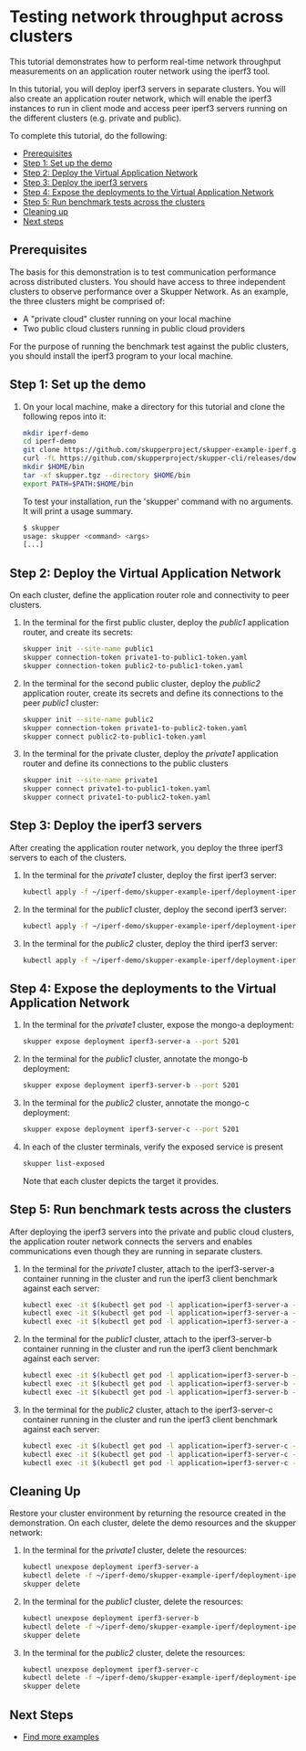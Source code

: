# Testing network throughput across clusters

This tutorial demonstrates how to perform real-time network throughput measurements on an application router network using the iperf3 tool.

In this tutorial, you will deploy iperf3 servers in separate clusters. You will also create an application router network, which will enable the iperf3 instances to run in client mode and access peer iperf3 servers running on the different clusters (e.g. private and public).

To complete this tutorial, do the following:

* [Prerequisites](#prerequisites)
* [Step 1: Set up the demo](#step-1-set-up-the-demo)
* [Step 2: Deploy the Virtual Application Network](#step-2-deploy-the-virtual-application-network)
* [Step 3: Deploy the iperf3 servers](#step-3-deploy-the-iperf3-servers)
* [Step 4: Expose the deployments to the Virtual Application Network](#step-4-expose-the-deployments-to-the-virtual-application-network)
* [Step 5: Run benchmark tests across the clusters](#step-5-run-benchmark-tests-across-the-clusters)
* [Cleaning up](#cleaning-up)
* [Next steps](#next-steps)

## Prerequisites

The basis for this demonstration is to test communication performance across distributed clusters. You should have access to three independent clusters to observe performance over a Skupper Network. As an example, the three clusters might be comprised of:

* A "private cloud" cluster running on your local machine
* Two public cloud clusters running in public cloud providers

For the purpose of running the benchmark test against the public clusters, you should install the iperf3 program to your local machine.

## Step 1: Set up the demo

1. On your local machine, make a directory for this tutorial and clone the following repos into it:

   ```bash
   mkdir iperf-demo
   cd iperf-demo
   git clone https://github.com/skupperproject/skupper-example-iperf.git
   curl -fL https://github.com/skupperproject/skupper-cli/releases/download/0.0.1-beta3/linux.tgz -o skupper.tgz
   mkdir $HOME/bin
   tar -xf skupper.tgz --directory $HOME/bin
   export PATH=$PATH:$HOME/bin
   ```

   To test your installation, run the 'skupper' command with no arguments. It will print a usage summary.

   ```bash
   $ skupper
   usage: skupper <command> <args>
   [...]
   ```

## Step 2: Deploy the Virtual Application Network

On each cluster, define the application router role and connectivity to peer clusters.

1. In the terminal for the first public cluster, deploy the *public1* application router, and create its secrets:

   ```bash
   skupper init --site-name public1
   skupper connection-token private1-to-public1-token.yaml
   skupper connection-token public2-to-public1-token.yaml
   ```

2. In the terminal for the second public cluster, deploy the *public2* application router, create its secrets and define its connections to the peer *public1* cluster:

   ```bash
   skupper init --site-name public2
   skupper connection-token private1-to-public2-token.yaml
   skupper connect public2-to-public1-token.yaml
   ```

3. In the terminal for the private cluster, deploy the *private1* application router and define its connections to the public clusters

   ```bash
   skupper init --site-name private1
   skupper connect private1-to-public1-token.yaml
   skupper connect private1-to-public2-token.yaml
   ```

## Step 3: Deploy the iperf3 servers

After creating the application router network, you deploy the three iperf3 servers to each of the clusters.

1. In the terminal for the *private1* cluster, deploy the first iperf3 server:

   ```bash
   kubectl apply -f ~/iperf-demo/skupper-example-iperf/deployment-iperf3-a.yaml
   ```

2. In the terminal for the *public1* cluster, deploy the second iperf3 server:

   ```bash
   kubectl apply -f ~/iperf-demo/skupper-example-iperf/deployment-iperf3-b.yaml
   ```

3. In the terminal for the *public2* cluster, deploy the third iperf3 server:

   ```bash
   kubectl apply -f ~/iperf-demo/skupper-example-iperf/deployment-iperf3-c.yaml
   ```

## Step 4: Expose the deployments to the Virtual Application Network


1. In the terminal for the *private1* cluster, expose the mongo-a deployment:

   ```bash
   skupper expose deployment iperf3-server-a --port 5201
   ```

2. In the terminal for the *public1* cluster, annotate the mongo-b deployment:

   ```bash
   skupper expose deployment iperf3-server-b --port 5201
   ```

3. In the terminal for the *public2* cluster, annotate the mongo-c deployment:

   ```bash
   skupper expose deployment iperf3-server-c --port 5201
   ```

4. In each of the cluster terminals, verify the exposed service is present

   ```bash
   skupper list-exposed
   ```

    Note that each cluster depicts the target it provides.

## Step 5: Run benchmark tests across the clusters

After deploying the iperf3 servers into the private and public cloud clusters, the application router network connects the servers and enables communications even though they are running in separate clusters.

1. In the terminal for the *private1* cluster, attach to the iperf3-server-a container running in the cluster and run the iperf3 client benchmark against each server:

   ```bash
   kubectl exec -it $(kubectl get pod -l application=iperf3-server-a -o=jsonpath='{.items[0].metadata.name}') -- iperf3 -c iperf3-server-a
   kubectl exec -it $(kubectl get pod -l application=iperf3-server-a -o=jsonpath='{.items[0].metadata.name}') -- iperf3 -c iperf3-server-b
   kubectl exec -it $(kubectl get pod -l application=iperf3-server-a -o=jsonpath='{.items[0].metadata.name}') -- iperf3 -c iperf3-server-c
   ```

2. In the terminal for the *public1* cluster, attach to the iperf3-server-b container running in the cluster and run the iperf3 client benchmark against each server:

   ```bash
   kubectl exec -it $(kubectl get pod -l application=iperf3-server-b -o=jsonpath='{.items[0].metadata.name}') -- iperf3 -c iperf3-server-a
   kubectl exec -it $(kubectl get pod -l application=iperf3-server-b -o=jsonpath='{.items[0].metadata.name}') -- iperf3 -c iperf3-server-b
   kubectl exec -it $(kubectl get pod -l application=iperf3-server-b -o=jsonpath='{.items[0].metadata.name}') -- iperf3 -c iperf3-server-c
   ```

3. In the terminal for the *public2* cluster, attach to the iperf3-server-c container running in the cluster and run the iperf3 client benchmark against each server:

   ```bash
   kubectl exec -it $(kubectl get pod -l application=iperf3-server-c -o=jsonpath='{.items[0].metadata.name}') -- iperf3 -c iperf3-server-a
   kubectl exec -it $(kubectl get pod -l application=iperf3-server-c -o=jsonpath='{.items[0].metadata.name}') -- iperf3 -c iperf3-server-b
   kubectl exec -it $(kubectl get pod -l application=iperf3-server-c -o=jsonpath='{.items[0].metadata.name}') -- iperf3 -c iperf3-server-c
   ```

## Cleaning Up

Restore your cluster environment by returning the resource created in the demonstration. On each cluster, delete the demo resources and the skupper network:

1. In the terminal for the *private1* cluster, delete the resources:

   ```bash
   kubectl unexpose deployment iperf3-server-a
   kubectl delete -f ~/iperf-demo/skupper-example-iperf/deployment-iperf3-a.yaml
   skupper delete
   ```

2. In the terminal for the *public1* cluster, delete the resources:

   ```bash
   kubectl unexpose deployment iperf3-server-b
   kubectl delete -f ~/iperf-demo/skupper-example-iperf/deployment-iperf3-b.yaml
   skupper delete
   ```

3. In the terminal for the *public2* cluster, delete the resources:

   ```bash
   kubectl unexpose deployment iperf3-server-c
   kubectl delete -f ~/iperf-demo/skupper-example-iperf/deployment-iperf3-c.yaml
   skupper delete
   ```

## Next Steps

 - [Find more examples](https://skupper.io/examples/)
